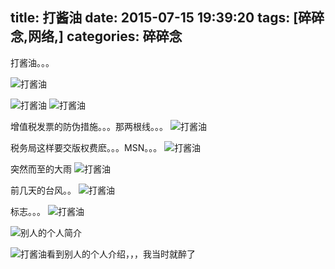 title: 打酱油
date: 2015-07-15 19:39:20
tags: [碎碎念,网络,]
categories: 碎碎念
---

打酱油。。。

![打酱油](//dn-nimages.qbox.me/2015/07/IMG_20150711_120142.jpg)
<!--more-->
![打酱油](//dn-nimages.qbox.me/2015/07/IMG_20150711_120354.jpg)
![打酱油](//dn-nimages.qbox.me/2015/07/IMG_20150711_120259.jpg)


增值税发票的防伪措施。。。那两根线。。。
![打酱油](//dn-nimages.qbox.me/2015/07/IMG_20150714_154329.jpg)


税务局这样要交版权费麽。。。MSN。。。
![打酱油](//dn-nimages.qbox.me/2015/07/IMG_20150714_161638.jpg)


突然而至的大雨
![打酱油](//dn-nimages.qbox.me/2015/07/IMG_20150713_180558.jpg)


前几天的台风。。
![打酱油](//dn-nimages.qbox.me/2015/07/IMG_20150710_173729.jpg)


标志。。。
![打酱油](//dn-nimages.qbox.me/2015/07/IMG_20150702_224118.jpg)


![别人的个人简介](//dn-nimages.qbox.me/2015/07/2015/07/zwjs.png)

![打酱油](//dn-nimages.qbox.me/2015/07/2015/07/wocao.jpg)看到别人的个人介绍，，，我当时就醉了
